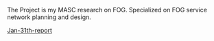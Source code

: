 The Project is my MASC research on FOG. Specialized on FOG service network planning and design.

[Jan-31th-report](https://drive.google.com/file/d/0BxlgPvs36uwKeWZjaWs4YzhtQlE/view?usp=sharing)

